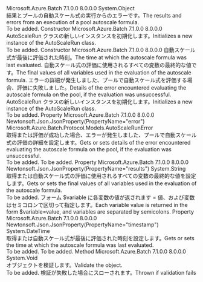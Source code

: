 <Type Name="AutoScaleRun" FullName="Microsoft.Azure.Batch.Protocol.Models.AutoScaleRun">
  <TypeSignature Language="C#" Value="public class AutoScaleRun" />
  <TypeSignature Language="ILAsm" Value=".class public auto ansi beforefieldinit AutoScaleRun extends System.Object" />
  <TypeSignature Language="DocId" Value="T:Microsoft.Azure.Batch.Protocol.Models.AutoScaleRun" />
  <TypeSignature Language="VB.NET" Value="Public Class AutoScaleRun" />
  <TypeSignature Language="F#" Value="type AutoScaleRun = class" />
  <AssemblyInfo>
    <AssemblyName>Microsoft.Azure.Batch</AssemblyName>
    <AssemblyVersion>7.1.0.0</AssemblyVersion>
    <AssemblyVersion>8.0.0.0</AssemblyVersion>
  </AssemblyInfo>
  <Base>
    <BaseTypeName>System.Object</BaseTypeName>
  </Base>
  <Interfaces />
  <Docs>
    <summary>
            <span data-ttu-id="f0a7d-101">結果とプールの自動スケール式の実行からのエラーです。</span><span class="sxs-lookup"><span data-stu-id="f0a7d-101">The results and errors from an execution of a pool autoscale formula.</span></span>
            </summary>
    <remarks>To be added.</remarks>
  </Docs>
  <Members>
    <Member MemberName=".ctor">
      <MemberSignature Language="C#" Value="public AutoScaleRun ();" />
      <MemberSignature Language="ILAsm" Value=".method public hidebysig specialname rtspecialname instance void .ctor() cil managed" />
      <MemberSignature Language="DocId" Value="M:Microsoft.Azure.Batch.Protocol.Models.AutoScaleRun.#ctor" />
      <MemberSignature Language="VB.NET" Value="Public Sub New ()" />
      <MemberType>Constructor</MemberType>
      <AssemblyInfo>
        <AssemblyName>Microsoft.Azure.Batch</AssemblyName>
        <AssemblyVersion>7.1.0.0</AssemblyVersion>
        <AssemblyVersion>8.0.0.0</AssemblyVersion>
      </AssemblyInfo>
      <Parameters />
      <Docs>
        <summary>
            <span data-ttu-id="f0a7d-102">AutoScaleRun クラスの新しいインスタンスを初期化します。</span><span class="sxs-lookup"><span data-stu-id="f0a7d-102">Initializes a new instance of the AutoScaleRun class.</span></span>
            </summary>
        <remarks>To be added.</remarks>
      </Docs>
    </Member>
    <Member MemberName=".ctor">
      <MemberSignature Language="C#" Value="public AutoScaleRun (DateTime timestamp, string results = null, Microsoft.Azure.Batch.Protocol.Models.AutoScaleRunError error = null);" />
      <MemberSignature Language="ILAsm" Value=".method public hidebysig specialname rtspecialname instance void .ctor(valuetype System.DateTime timestamp, string results, class Microsoft.Azure.Batch.Protocol.Models.AutoScaleRunError error) cil managed" />
      <MemberSignature Language="DocId" Value="M:Microsoft.Azure.Batch.Protocol.Models.AutoScaleRun.#ctor(System.DateTime,System.String,Microsoft.Azure.Batch.Protocol.Models.AutoScaleRunError)" />
      <MemberSignature Language="VB.NET" Value="Public Sub New (timestamp As DateTime, Optional results As String = null, Optional error As AutoScaleRunError = null)" />
      <MemberSignature Language="F#" Value="new Microsoft.Azure.Batch.Protocol.Models.AutoScaleRun : DateTime * string * Microsoft.Azure.Batch.Protocol.Models.AutoScaleRunError -&gt; Microsoft.Azure.Batch.Protocol.Models.AutoScaleRun" Usage="new Microsoft.Azure.Batch.Protocol.Models.AutoScaleRun (timestamp, results, error)" />
      <MemberType>Constructor</MemberType>
      <AssemblyInfo>
        <AssemblyName>Microsoft.Azure.Batch</AssemblyName>
        <AssemblyVersion>7.1.0.0</AssemblyVersion>
        <AssemblyVersion>8.0.0.0</AssemblyVersion>
      </AssemblyInfo>
      <Parameters>
        <Parameter Name="timestamp" Type="System.DateTime" />
        <Parameter Name="results" Type="System.String" />
        <Parameter Name="error" Type="Microsoft.Azure.Batch.Protocol.Models.AutoScaleRunError" />
      </Parameters>
      <Docs>
        <param name="timestamp"><span data-ttu-id="f0a7d-103">自動スケール式が最後に評価された時刻。</span><span class="sxs-lookup"><span data-stu-id="f0a7d-103">The time at which the autoscale formula was last evaluated.</span></span></param>
        <param name="results"><span data-ttu-id="f0a7d-104">自動スケール式の評価に使用されるすべての変数の最終的な値です。</span><span class="sxs-lookup"><span data-stu-id="f0a7d-104">The final values of all variables used in the evaluation of the autoscale formula.</span></span></param>
        <param name="error"><span data-ttu-id="f0a7d-105">エラーの詳細が発生しました、プールで自動スケール式を評価する場合、評価に失敗しました。</span><span class="sxs-lookup"><span data-stu-id="f0a7d-105">Details of the error encountered evaluating the autoscale formula on the pool, if the evaluation was unsuccessful.</span></span></param>
        <summary>
            <span data-ttu-id="f0a7d-106">AutoScaleRun クラスの新しいインスタンスを初期化します。</span><span class="sxs-lookup"><span data-stu-id="f0a7d-106">Initializes a new instance of the AutoScaleRun class.</span></span>
            </summary>
        <remarks>To be added.</remarks>
      </Docs>
    </Member>
    <Member MemberName="Error">
      <MemberSignature Language="C#" Value="public Microsoft.Azure.Batch.Protocol.Models.AutoScaleRunError Error { get; set; }" />
      <MemberSignature Language="ILAsm" Value=".property instance class Microsoft.Azure.Batch.Protocol.Models.AutoScaleRunError Error" />
      <MemberSignature Language="DocId" Value="P:Microsoft.Azure.Batch.Protocol.Models.AutoScaleRun.Error" />
      <MemberSignature Language="VB.NET" Value="Public Property Error As AutoScaleRunError" />
      <MemberSignature Language="F#" Value="member this.Error : Microsoft.Azure.Batch.Protocol.Models.AutoScaleRunError with get, set" Usage="Microsoft.Azure.Batch.Protocol.Models.AutoScaleRun.Error" />
      <MemberType>Property</MemberType>
      <AssemblyInfo>
        <AssemblyName>Microsoft.Azure.Batch</AssemblyName>
        <AssemblyVersion>7.1.0.0</AssemblyVersion>
        <AssemblyVersion>8.0.0.0</AssemblyVersion>
      </AssemblyInfo>
      <Attributes>
        <Attribute>
          <AttributeName>Newtonsoft.Json.JsonProperty(PropertyName="error")</AttributeName>
        </Attribute>
      </Attributes>
      <ReturnValue>
        <ReturnType>Microsoft.Azure.Batch.Protocol.Models.AutoScaleRunError</ReturnType>
      </ReturnValue>
      <Docs>
        <summary>
            <span data-ttu-id="f0a7d-107">取得または評価が成功した場合、エラーが発生しました、プールで自動スケール式の評価の詳細を設定します。</span><span class="sxs-lookup"><span data-stu-id="f0a7d-107">Gets or sets details of the error encountered evaluating the autoscale formula on the pool, if the evaluation was unsuccessful.</span></span>
            </summary>
        <value>To be added.</value>
        <remarks>To be added.</remarks>
      </Docs>
    </Member>
    <Member MemberName="Results">
      <MemberSignature Language="C#" Value="public string Results { get; set; }" />
      <MemberSignature Language="ILAsm" Value=".property instance string Results" />
      <MemberSignature Language="DocId" Value="P:Microsoft.Azure.Batch.Protocol.Models.AutoScaleRun.Results" />
      <MemberSignature Language="VB.NET" Value="Public Property Results As String" />
      <MemberSignature Language="F#" Value="member this.Results : string with get, set" Usage="Microsoft.Azure.Batch.Protocol.Models.AutoScaleRun.Results" />
      <MemberType>Property</MemberType>
      <AssemblyInfo>
        <AssemblyName>Microsoft.Azure.Batch</AssemblyName>
        <AssemblyVersion>7.1.0.0</AssemblyVersion>
        <AssemblyVersion>8.0.0.0</AssemblyVersion>
      </AssemblyInfo>
      <Attributes>
        <Attribute>
          <AttributeName>Newtonsoft.Json.JsonProperty(PropertyName="results")</AttributeName>
        </Attribute>
      </Attributes>
      <ReturnValue>
        <ReturnType>System.String</ReturnType>
      </ReturnValue>
      <Docs>
        <summary>
            <span data-ttu-id="f0a7d-108">取得または自動スケール式の評価に使用されるすべての変数の最終的な値を設定します。</span><span class="sxs-lookup"><span data-stu-id="f0a7d-108">Gets or sets the final values of all variables used in the evaluation of the autoscale formula.</span></span>
            </summary>
        <value>To be added.</value>
        <remarks>
            <span data-ttu-id="f0a7d-109">フォーム $variable に各変数の値が返されます = 値、および変数はセミコロンで区切って指定します。</span><span class="sxs-lookup"><span data-stu-id="f0a7d-109">Each variable value is returned in the form $variable=value, and variables are separated by semicolons.</span></span>
            </remarks>
      </Docs>
    </Member>
    <Member MemberName="Timestamp">
      <MemberSignature Language="C#" Value="public DateTime Timestamp { get; set; }" />
      <MemberSignature Language="ILAsm" Value=".property instance valuetype System.DateTime Timestamp" />
      <MemberSignature Language="DocId" Value="P:Microsoft.Azure.Batch.Protocol.Models.AutoScaleRun.Timestamp" />
      <MemberSignature Language="VB.NET" Value="Public Property Timestamp As DateTime" />
      <MemberSignature Language="F#" Value="member this.Timestamp : DateTime with get, set" Usage="Microsoft.Azure.Batch.Protocol.Models.AutoScaleRun.Timestamp" />
      <MemberType>Property</MemberType>
      <AssemblyInfo>
        <AssemblyName>Microsoft.Azure.Batch</AssemblyName>
        <AssemblyVersion>7.1.0.0</AssemblyVersion>
        <AssemblyVersion>8.0.0.0</AssemblyVersion>
      </AssemblyInfo>
      <Attributes>
        <Attribute>
          <AttributeName>Newtonsoft.Json.JsonProperty(PropertyName="timestamp")</AttributeName>
        </Attribute>
      </Attributes>
      <ReturnValue>
        <ReturnType>System.DateTime</ReturnType>
      </ReturnValue>
      <Docs>
        <summary>
            <span data-ttu-id="f0a7d-110">取得または自動スケール式が最後に評価された時刻を設定します。</span><span class="sxs-lookup"><span data-stu-id="f0a7d-110">Gets or sets the time at which the autoscale formula was last evaluated.</span></span>
            </summary>
        <value>To be added.</value>
        <remarks>To be added.</remarks>
      </Docs>
    </Member>
    <Member MemberName="Validate">
      <MemberSignature Language="C#" Value="public virtual void Validate ();" />
      <MemberSignature Language="ILAsm" Value=".method public hidebysig newslot virtual instance void Validate() cil managed" />
      <MemberSignature Language="DocId" Value="M:Microsoft.Azure.Batch.Protocol.Models.AutoScaleRun.Validate" />
      <MemberSignature Language="VB.NET" Value="Public Overridable Sub Validate ()" />
      <MemberSignature Language="F#" Value="abstract member Validate : unit -&gt; unit&#xA;override this.Validate : unit -&gt; unit" Usage="autoScaleRun.Validate " />
      <MemberType>Method</MemberType>
      <AssemblyInfo>
        <AssemblyName>Microsoft.Azure.Batch</AssemblyName>
        <AssemblyVersion>7.1.0.0</AssemblyVersion>
        <AssemblyVersion>8.0.0.0</AssemblyVersion>
      </AssemblyInfo>
      <ReturnValue>
        <ReturnType>System.Void</ReturnType>
      </ReturnValue>
      <Parameters />
      <Docs>
        <summary>
            <span data-ttu-id="f0a7d-111">オブジェクトを検証します。</span><span class="sxs-lookup"><span data-stu-id="f0a7d-111">Validate the object.</span></span>
            </summary>
        <remarks>To be added.</remarks>
        <exception cref="T:Microsoft.Rest.ValidationException">
            <span data-ttu-id="f0a7d-112">検証が失敗した場合にスローされます。</span><span class="sxs-lookup"><span data-stu-id="f0a7d-112">Thrown if validation fails</span></span>
            </exception>
      </Docs>
    </Member>
  </Members>
</Type>